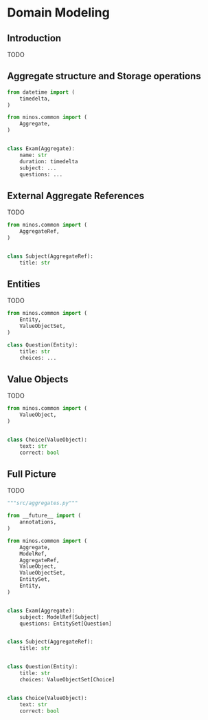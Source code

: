 # Domain Modeling

## Introduction

TODO


## Aggregate structure and Storage operations

```python
from datetime import (
    timedelta,
)

from minos.common import (
    Aggregate,
)


class Exam(Aggregate):
    name: str
    duration: timedelta
    subject: ...
    questions: ...
```


## External Aggregate References

TODO

```python
from minos.common import (
    AggregateRef,
)


class Subject(AggregateRef):
    title: str
```


## Entities 
TODO

```python
from minos.common import (
    Entity,
    ValueObjectSet,
)

class Question(Entity):
    title: str
    choices: ...
```

## Value Objects
TODO

```python
from minos.common import (
    ValueObject,
)


class Choice(ValueObject):
    text: str
    correct: bool
```


## Full Picture
TODO

```python
"""src/aggregates.py"""

from __future__ import (
    annotations,
)

from minos.common import (
    Aggregate,
    ModelRef,
    AggregateRef,
    ValueObject,
    ValueObjectSet,
    EntitySet,
    Entity,
)


class Exam(Aggregate):
    subject: ModelRef[Subject]
    questions: EntitySet[Question]


class Subject(AggregateRef):
    title: str


class Question(Entity):
    title: str
    choices: ValueObjectSet[Choice]


class Choice(ValueObject):
    text: str
    correct: bool

```